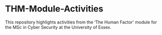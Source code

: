 # THM-Module-Activities
This repository highlights activities from the ‘The Human Factor' module for the MSc in Cyber Security at the University of Essex.
